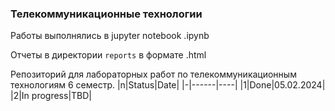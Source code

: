 ### Телекоммуникационные технологии
Работы выполнялись в jupyter notebook .ipynb

Отчеты в директории `reports` в формате .html

Репозиторий для лабораторных работ по телекоммуникационным технологиям 6 семестр.
|n|Status|Date|
|-|------|----|
|1|Done|05.02.2024|
|2|In progress|TBD|
